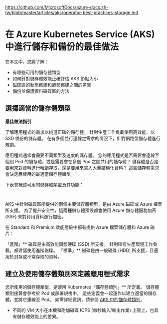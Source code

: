 https://github.com/MicrosoftDocs/azure-docs.zh-tw/blob/master/articles/aks/operator-best-practices-storage.md

# 在 Azure Kubernetes Service (AKS) 中進行儲存和備份的最佳做法



在本文中，您將了解：

* 有哪些可用的儲存體類型
* 如何針對儲存體效能正確評估 AKS 節點大小
* 磁碟區的動態佈建和靜態佈建之間的差異
* 備份並保護資料磁碟區的方法

## 選擇適當的儲存體類型
**最佳做法指引** 

了解應用程式的需求以挑選正確的儲存體。 針對生產工作負載使用高效能、以 SSD 備份的儲存體。 在有多個並行連線之需求的情況下，針對網路型儲存體進行規劃。

應用程式通常會需要不同類型及速度的儲存體。 您的應用程式是否需要會連線至個別 Pod 的儲存體，或是需要會在多個 Pod 之間共用的儲存體？ 儲存體是否是要用來對資料進行唯讀存取，還是要用來寫入大量結構化資料？ 這些儲存體需求會決定應使用的最適當儲存體類型。

下表會概述可用的儲存體類型及其功能：

```


```
AKS 中針對磁碟區所提供的兩個主要儲存體類型，是由 Azure 磁碟或 Azure 檔案所支援。 為了提升安全性，這兩種儲存體預設都會使用 Azure 儲存體服務加密 (SSE) 來對待用資料進行加密。 

在 Standard 和 Premium 效能層級中都有提供 Azure 檔案儲存體和 Azure 磁片：

「進階」** 磁碟是由高效能固態硬碟 (SSD) 所支援。 針對所有生產環境工作負載，都建議使用進階磁碟。
「標準」** 磁碟是由一般磁碟 (HDD) 所支援，且適用於封存或不常存取的資料。

## 建立及使用儲存體類別來定義應用程式需求

您所使用的儲存體類型，是使用 Kubernetes「儲存體類別」** 所定義。 儲存體類別接著會參考於 Pod 或部署規格中。 這些定義會一起運作以建立適當的儲存體，並將它連線至 Pod。 如需詳細資訊，請參閱 [AKS 中的儲存體類別](https://github.com/MicrosoftDocs/azure-docs.zh-tw/blob/master/articles/aks/concepts-storage.md#storage-classes)。

* 不同的 VM 大小在本機和附加磁碟 IOPS (每秒輸入/輸出作業) 上限上，也具有儲存體效能上的差異。
